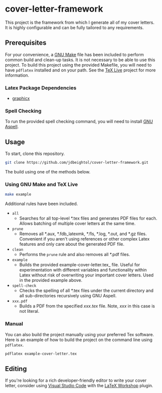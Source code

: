 # cover-letter-framework
This project is the framework from which I generate all of my cover letters.  It is highly configurable and can be fully tailored to any requirements.

## Prerequisites
For your convenience, a [GNU Make](https://www.gnu.org/software/make/) file has been included to perform common build and clean-up tasks.  It is not necessary to be able to use this project.  To build this project using the provided Makefile, you will need to have `pdflatex` installed and on your path.  See the [TeX Live](https://www.tug.org/texlive/) project for more information.

### Latex Package Dependencies
- [graphicx](https://ctan.org/pkg/graphicx?lang=en)

### Spell Checking
To run the provided spell checking command, you will need to install [GNU Aspell](http://aspell.net/).

## Usage
To start, clone this repository.

```bash
git clone https://github.com/jdbeightol/cover-letter-framework.git
```

The build using one of the methods below.

### Using GNU Make and TeX Live
```bash
make example
```

Additional rules have been included.
- `all`
    - Searches for all top-level *.tex files and generates PDF files for each.  Allows batching of multiple cover letters at the same time.
- `prune`
    - Removes all *.aux, *.fdb_latexmk, *.fls, *.log, *.out, and *.gz files.  Convenient if you aren't using references or other complex Latex features and only care about the generated PDF file.
- `clean`
    - Performs the `prune` rule and also removes all *.pdf files.
- `example`
    - Builds the provided example-cover-letter.tex_ file.  Useful for experimentation with different variables and functionality within Latex without risk of overwriting your important cover letters.  Used in the provided example above.
- `spell-check`
    - Checks the spelling of all *.tex files under the current directory and all sub-directories recursively using GNU Aspell.
- `xxx.pdf`
    - Builds a PDF from the specified _xxx.tex_ file.  Note, _xxx_ in this case is not literal.

### Manual
You can also build the project manually using your preferred Tex software.  Here is an example of how to build the project on the command line using `pdflatex`.

```bash
pdflatex example-cover-letter.tex
```

## Editing
If you're looking for a rich developer-friendly editor to write your cover letter, consider using [Visual Studio Code](https://code.visualstudio.com/) with the [LaTeX Workshop](https://marketplace.visualstudio.com/items?itemName=James-Yu.latex-workshop) plugin.
